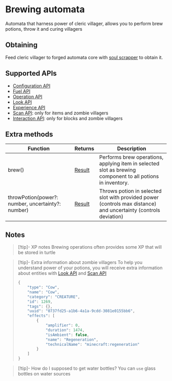 # Brewing automata

Automata that harness power of cleric villager, allows you to perform brew potions, throw it and curing villagers

## Obtaining

Feed cleric villager to forged automata core with [soul scrapper](soul_scrapper.md) to obtain it.

## Supported APIs

- [Configuration API](configuration.md)
- [Fuel API](fuel.md)
- [Operation API](operation.md)
- [Look API](look.md)
- [Experience API](experience.md)
- [Scan API](scan.md): only for items and zombie villagers
- [Interaction API](interaction.md): only for blocks and zombie villagers

## Extra methods

| Function                                          | Returns | Description                                                                                                     |
|---------------------------------------------------|---------|-----------------------------------------------------------------------------------------------------------------|
| brew()                                            | [Result](introduction.md#result)  | Performs brew operations, applying item in selected slot as brewing component to all potions in inventory.      |
| throwPotion(power?: number, uncertainty?: number) | [Result](introduction.md#result)  | Throws potion in selected slot with provided power (controls max distance) and uncertainty (controls deviation) |

## Notes

> [!tip]- XP notes
> Brewing operations often provides some XP that will be stored in turtle

> [!tip]- Extra information about zombie villagers
> To help you understand power of your potions, you will receive extra information about entities with [Look API](look.md) and [Scan API](scan.md)
> 
> ```javascript
> {
>     "type": "Cow",
>     "name": "Cow",
>     "category": "CREATURE",
>     "id": 1269,
>     "tags": {},
>     "uuid": "0737fd25-a1b6-4a1a-9cdd-3081e0155bb6",
>     "effects": [
>         {
>             "amplifier": 0,
>             "duration": 1474,
>             "isAmbient": false,
>             "name": "Regeneration",
>             "technicalName": "minecraft:regeneration"
>         }
>     ]
> }
> ```

> [!tip]- How do I supposed to get water bottles?
> You can `use` glass bottles on water sources
